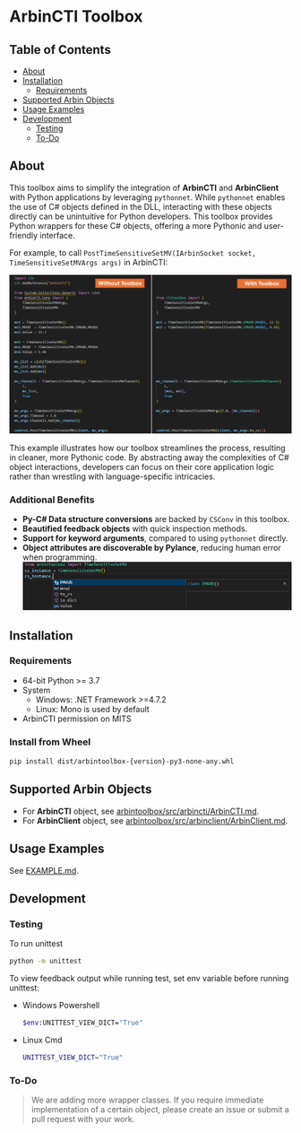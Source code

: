 # ArbinCTI Toolbox
## Table of Contents
- [About](#about)
- [Installation](#installation)
    - [Requirements](#requirements)
- [Supported Arbin Objects](#supported-arbin-objects)
- [Usage Examples](#usage-examples)
- [Development](#Development)
    - [Testing](#testing)
    - [To-Do](#to-do)

## About
This toolbox aims to simplify the integration of **ArbinCTI** and **ArbinClient** with Python applications by leveraging `pythonnet`. While `pythonnet` enables the use of C# objects defined in the DLL, interacting with these objects directly can be unintuitive for Python developers. This toolbox provides Python wrappers for these C# objects, offering a more Pythonic and user-friendly interface.

For example, to call `PostTimeSensitiveSetMV(IArbinSocket socket, TimeSensitiveSetMVArgs args)` in ArbinCTI:

![](resource/compare.png)

This example illustrates how our toolbox streamlines the process, resulting in cleaner, more Pythonic code. By abstracting away the complexities of C# object interactions, developers can focus on their core application logic rather than wrestling with language-specific intricacies.

### Additional Benefits
- **Py-C# Data structure conversions** are backed by `CSConv` in this toolbox.
- **Beautified feedback objects** with quick inspection methods.
- **Support for keyword arguments**, compared to using `pythonnet` directly.
- **Object attributes are discoverable by Pylance**, reducing human error when programming. \
    ![](resource/pylance.png)

## Installation
### Requirements
- 64-bit Python >= 3.7
- System
    - Windows: .NET Framework >=4.7.2
    - Linux: Mono is used by default
- ArbinCTI permission on MITS
### Install from Wheel
```bash
pip install dist/arbintoolbox-{version}-py3-none-any.whl
```

## Supported Arbin Objects
- For **ArbinCTI** object, see [arbintoolbox/src/arbincti/ArbinCTI.md](arbintoolbox/src/arbincti/README.md).
- For **ArbinClient** object, see [arbintoolbox/src/arbinclient/ArbinClient.md](arbintoolbox/src/arbinclient/README.md).

## Usage Examples
See [EXAMPLE.md](EXAMPLE.md).

## Development
### Testing
To run unittest
```sh
python -m unittest
```

To view feedback output while running test, set env variable before running unittest:
- Windows Powershell
    ```sh
    $env:UNITTEST_VIEW_DICT="True"
    ```
- Linux Cmd
    ```sh
    UNITTEST_VIEW_DICT="True"
    ```

### To-Do
> We are adding more wrapper classes. If you require immediate implementation of a certain object, please create an issue or submit a pull request with your work.
